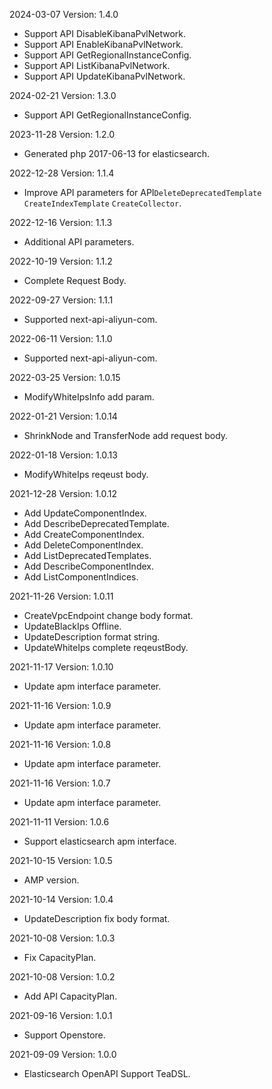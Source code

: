 2024-03-07 Version: 1.4.0
- Support API DisableKibanaPvlNetwork.
- Support API EnableKibanaPvlNetwork.
- Support API GetRegionalInstanceConfig.
- Support API ListKibanaPvlNetwork.
- Support API UpdateKibanaPvlNetwork.


2024-02-21 Version: 1.3.0
- Support API GetRegionalInstanceConfig.


2023-11-28 Version: 1.2.0
- Generated php 2017-06-13 for elasticsearch.

2022-12-28 Version: 1.1.4
- Improve API parameters for API`DeleteDeprecatedTemplate` `CreateIndexTemplate` `CreateCollector`.

2022-12-16 Version: 1.1.3
- Additional API parameters.

2022-10-19 Version: 1.1.2
- Complete Request Body.

2022-09-27 Version: 1.1.1
- Supported next-api-aliyun-com.

2022-06-11 Version: 1.1.0
- Supported next-api-aliyun-com.

2022-03-25 Version: 1.0.15
- ModifyWhiteIpsInfo add param.

2022-01-21 Version: 1.0.14
- ShrinkNode and TransferNode add request body.

2022-01-18 Version: 1.0.13
- ModifyWhiteIps reqeust body.

2021-12-28 Version: 1.0.12
- Add UpdateComponentIndex.
- Add DescribeDeprecatedTemplate.
- Add CreateComponentIndex.
- Add DeleteComponentIndex.
- Add ListDeprecatedTemplates.
- Add DescribeComponentIndex.
- Add ListComponentIndices.

2021-11-26 Version: 1.0.11
- CreateVpcEndpoint change body format.
- UpdateBlackIps Offline.
- UpdateDescription format string.
- UpdateWhiteIps complete reqeustBody.

2021-11-17 Version: 1.0.10
-  Update apm interface parameter.

2021-11-16 Version: 1.0.9
-  Update apm interface parameter.

2021-11-16 Version: 1.0.8
-  Update apm interface parameter.

2021-11-16 Version: 1.0.7
-  Update apm interface parameter.

2021-11-11 Version: 1.0.6
-  Support elasticsearch apm interface.

2021-10-15 Version: 1.0.5
- AMP version.

2021-10-14 Version: 1.0.4
- UpdateDescription fix body format.

2021-10-08 Version: 1.0.3
- Fix CapacityPlan.

2021-10-08 Version: 1.0.2
- Add API CapacityPlan.

2021-09-16 Version: 1.0.1
- Support Openstore.

2021-09-09 Version: 1.0.0
- Elasticsearch OpenAPI Support TeaDSL.


